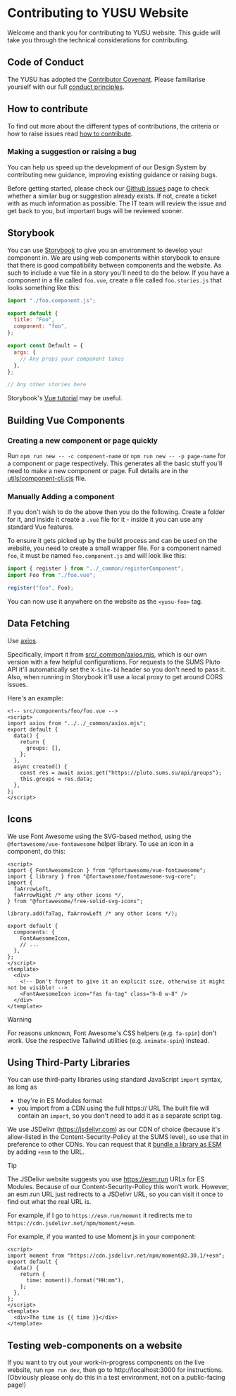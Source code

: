 # Contributing to YUSU Website

Welcome and thank you for contributing to YUSU website. This guide will take you through the technical considerations for contributing.

## Code of Conduct

The YUSU has adopted the [Contributor Covenant](https://www.contributor-covenant.org/). Please familiarise yourself with our full [conduct principles](/CODE_OF_CONDUCT.md).

## How to contribute

To find out more about the different types of contributions, the criteria or how to raise issues read [how to contribute](https://storybook.digital.yusu.org/?path=/docs/contributing--docs).

### Making a suggestion or raising a bug

You can help us speed up the development of our Design System by contributing new guidance, improving existing guidance or raising bugs.

Before getting started, please check our [Github issues](https://github.com/YUSU-Dev/Vue-3-Components/issues) page to check whether a similar bug or suggestion already exists. If not, create a ticket with as much information as possible. The IT team will review the issue and get back to you, but important bugs will be reviewed sooner.

## Storybook

You can use [Storybook](https://storybook.js.org/) to give you an environment to develop your component in. We are using web components within storybook to ensure that there is good compatibility between components and the website. As such to include a vue file in a story you'll need to do the below.
If you have a component in a file called `foo.vue`, create a file called `foo.stories.js` that looks something like this:

```js
import "./foo.component.js";

export default {
  title: "Foo",
  component: "foo",
};

export const Default = {
  args: {
    // Any props your component takes
  },
};

// Any other stories here
```

Storybook's [Vue tutorial](https://storybook.js.org/tutorials/intro-to-storybook/vue/en/get-started/) may be useful.

## Building Vue Components

### Creating a new component or page quickly

Run `npm run new -- -c component-name` or `npm run new -- -p page-name` for a component or page respectively. This generates all the basic stuff you'll need to make a new component or page. Full details are in the [utils/component-cli.cjs](./utils/component-cli.cjs) file.

### Manually Adding a component

If you don't wish to do the above then you do the following. Create a folder for it, and inside it create a `.vue` file for it - inside it you can use any standard Vue features.

To ensure it gets picked up by the build process and can be used on the website, you need to create a small wrapper file.
For a component named `foo`, it must be named `foo.component.js` and will look like this:

```js
import { register } from "../_common/registerComponent";
import Foo from "./foo.vue";

register("foo", Foo);
```

You can now use it anywhere on the website as the `<yusu-foo>` tag.

## Data Fetching

Use [axios](https://axios-http.com/docs/intro).

Specifically, import it from [src/\_common/axios.mjs](./src/_common/axios.mjs), which is our own version with a few helpful configurations.
For requests to the SUMS Pluto API it'll automatically set the `X-Site-Id` header so you don't need to pass it.
Also, when running in Storybook it'll use a local proxy to get around CORS issues.

Here's an example:

```vue
<!-- src/components/foo/foo.vue -->
<script>
import axios from "../../_common/axios.mjs";
export default {
  data() {
    return {
      groups: [],
    };
  },
  async created() {
    const res = await axios.get("https://pluto.sums.su/api/groups");
    this.groups = res.data;
  },
};
</script>
```

## Icons

We use Font Awesome using the SVG-based method, using the `@fortawesome/vue-fontawesome` helper library. To use an icon in a component, do this:

```vue
<script>
import { FontAwesomeIcon } from "@fortawesome/vue-fontawesome";
import { library } from "@fortawesome/fontawesome-svg-core";
import {
  faArrowLeft,
  faArrowRight /* any other icons */,
} from "@fortawesome/free-solid-svg-icons";

library.add(faTag, faArrowLeft /* any other icons */);

export default {
  components: {
    FontAwesomeIcon,
    // ...
  },
};
</script>
<template>
  <div>
    <!-- Don't forget to give it an explicit size, otherwise it might not be visible! -->
    <FontAwesomeIcon icon="fas fa-tag" class="h-8 w-8" />
  </div>
</template>
```

> [!WARNING]
>
> For reasons unknown, Font Awesome's CSS helpers (e.g. `fa-spin`) don't work.
> Use the respective Tailwind utilities (e.g. `animate-spin`) instead.

## Using Third-Party Libraries

You can use third-party libraries using standard JavaScript `import` syntax, as long as

- they're in ES Modules format
- you import from a CDN using the full https:// URL
  The built file will contain an `import`, so you don't need to add it as a separate script tag.

We use JSDelivr (https://jsdelivr.com) as our CDN of choice (because it's allow-listed in the Content-Security-Policy at the SUMS level), so use that in preference to other CDNs.
You can request that it [bundle a library as ESM](https://www.jsdelivr.com/esm) by adding `+esm` to the URL.

> [!TIP]
> The JSDelivr website suggests you use https://esm.run URLs for ES Modules.
> Because of our Content-Security-Policy this won't work.
> However, an esm.run URL just redirects to a JSDelivr URL, so you can visit it once to find out what the real URL is.
>
> For example, if I go to `https://esm.run/moment` it redirects me to `https://cdn.jsdelivr.net/npm/moment/+esm`.

For example, if you wanted to use Moment.js in your component:

```vue
<script>
import moment from "https://cdn.jsdelivr.net/npm/moment@2.30.1/+esm";
export default {
  data() {
    return {
      time: moment().format("HH:mm"),
    };
  },
};
</script>
<template>
  <div>The time is {{ time }}</div>
</template>
```

## Testing web-components on a website

If you want to try out your work-in-progress components on the live website, run `npm run dev`, then go to http://localhost:3000 for instructions.
(Obviously please only do this in a test environment, not on a public-facing page!)

